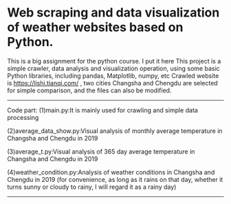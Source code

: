 # Web scraping and data visualization of weather websites based on Python.
This is a big assignment for the python course. I put it here
This project is a simple crawler, data analysis and visualization operation, using some basic Python libraries, including pandas, Matplotlib, numpy, etc
Crawled website is https://lishi.tianqi.com/ , two cities Changsha and Chengdu are selected for simple comparison, and the files can also be modified.

---------------------------------------------------------------
Code part:
(1)main.py:It is mainly used for crawling and simple data processing

(2)average_data_show.py:Visual analysis of monthly average temperature in Changsha and Chengdu in 2019

(3)average_t.py:Visual analysis of 365 day average temperature in Changsha and Chengdu in 2019

(4)weather_condition.py:Analysis of weather conditions in Changsha and Chengdu in 2019 (for convenience, as long as it rains on that day, whether it turns sunny or cloudy to rainy, I will regard it as a rainy day)

---------------------------------------------------------------
